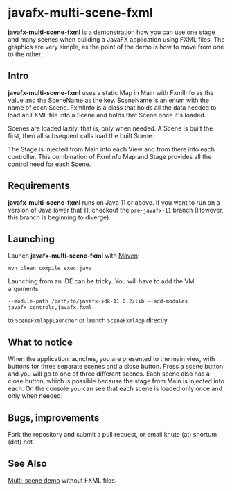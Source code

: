 # javafx-multi-scene-fxml
**javafx-multi-scene-fxml** is a demonstration how you can use one stage and many scenes when building a JavaFX application using FXML files.  The graphics are very simple, as the point of the demo is how to move from one to the other.  

## Intro
**javafx-multi-scene-fxml** uses a static Map in Main with FxmlInfo as the value and the SceneName as the key.  SceneName is an enum with the name of each Scene.  FxmlInfo is a class that holds all the data needed to load an FXML file into a Scene and holds that Scene once it's loaded.

Scenes are loaded lazily, that is, only when needed.  A Scene is built the first, then all subsequent calls load the built Scene.

The Stage is injected from Main into each View and from there into each controller.  This combination of FxmlInfo Map and Stage provides all the control need for each Scene.

## Requirements
**javafx-multi-scene-fxml** runs on Java 11 or above.  If you want to run on a version of Java lower that 11, checkout the `pre-javafx-11` branch (However, this branch is beginning to diverge).

## Launching
Launch **javafx-multi-scene-fxml** with [Maven](https://maven.apache.org/):

    mvn clean compile exec:java

Launching from an IDE can be tricky.  You will have to add the VM arguments

    --module-path /path/to/javafx-sdk-11.0.2/lib --add-modules javafx.controls,javafx.fxml

to `SceneFxmlAppLauncher` or launch `SceneFxmlApp` directly.

## What to notice
When the application launches, you are presented to the main view, with buttons for three separate scenes and a close button.  Press a scene button and you will go to one of three different scenes.  Each scene also has a close button, which is possible because the stage from Main is injected into each.  On the console you can see that each scene is loaded only once and only when needed.

## Bugs, improvements
Fork the repository and submit a pull request, or email knute (at) snortum (dot) net.

## See Also
[Multi-scene demo](https://github.com/ksnortum/javafx-multi-scene) without FXML files.